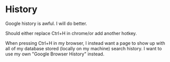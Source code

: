 # History
Google history is awful. I will do better.

Should either replace Ctrl+H in chrome/or add another hotkey.

When pressing Ctrl+H in my browser, I instead want a page to show up with all of my database stored (locally on my machine) search history. I want to use my own "Google Browser History" instead.
